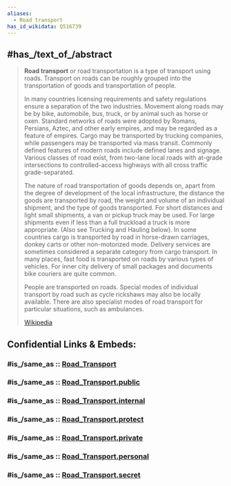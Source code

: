 ```yaml
---
aliases:
  - Road transport
has_id_wikidata: Q516739
---
```



## #has_/text_of_/abstract 

> **Road transport** or road transportation is a type of transport using roads. 
> Transport on roads can be roughly grouped into the transportation of goods 
> and transportation of people. 
> 
> In many countries licensing requirements and safety regulations ensure a separation of the two industries. Movement along roads may be by bike, automobile, bus, truck, or by animal such as horse or oxen. Standard networks of roads were adopted by Romans, Persians, Aztec, and other early empires, and may be regarded as a feature of empires. Cargo may be transported by trucking companies, while passengers may be transported via mass transit. Commonly defined features of modern roads include defined lanes and signage. Various classes of road exist, from two-lane local roads with at-grade intersections to controlled-access highways with all cross traffic grade-separated.
>
> The nature of road transportation of goods depends on, apart from the degree of development of the local infrastructure, the distance the goods are transported by road, the weight and volume of an individual shipment, and the type of goods transported. For short distances and light small shipments, a van or pickup truck may be used. For large shipments even if less than a full truckload a truck is more appropriate. (Also see Trucking and Hauling below). In some countries cargo is transported by road in horse-drawn carriages, donkey carts or other non-motorized mode. Delivery services are sometimes considered a separate category from cargo transport. In many places, fast food is transported on roads by various types of vehicles. For inner city delivery of small packages and documents bike couriers are quite common.
>
> People are transported on roads. Special modes of individual transport by road such as cycle rickshaws may also be locally available. There are also specialist modes of road transport for particular situations, such as ambulances.
>
> [Wikipedia](https://en.wikipedia.org/wiki/Road%20transport) 


## Confidential Links & Embeds: 

### #is_/same_as :: [Road_Transport](/_Standards/Technology/Transport/Road_Transport.md) 

### #is_/same_as :: [Road_Transport.public](/_public/Technology/Transport/Road_Transport.public.md) 

### #is_/same_as :: [Road_Transport.internal](/_internal/Technology/Transport/Road_Transport.internal.md) 

### #is_/same_as :: [Road_Transport.protect](/_protect/Technology/Transport/Road_Transport.protect.md) 

### #is_/same_as :: [Road_Transport.private](/_private/Technology/Transport/Road_Transport.private.md) 

### #is_/same_as :: [Road_Transport.personal](/_personal/Technology/Transport/Road_Transport.personal.md) 

### #is_/same_as :: [Road_Transport.secret](/_secret/Technology/Transport/Road_Transport.secret.md)

